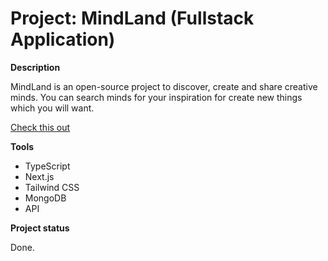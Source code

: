 # Project: MindLand (Fullstack Application)

**Description**

MindLand is an open-source project to discover, create and share creative minds. You can search minds for your inspiration for create new things which you will want.

[Check this out](https://mindland.vercel.app/)

**Tools**

* TypeScript
* Next.js
* Tailwind CSS
* MongoDB
* API

**Project status**

Done.
